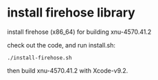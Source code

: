 # install firehose library
install firehose (x86_64) for building xnu-4570.41.2

check out the code, and run install.sh:

```
./install-firehose.sh
```

then build xnu-4570.41.2 with Xcode-v9.2.
